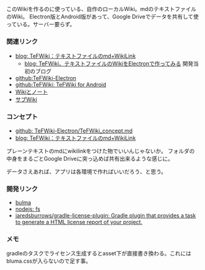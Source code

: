 このWikiを作るのに使っている、自作のローカルWiki。mdのテキストファイルのWiki。
Electron版とAndroid版があって、Google Driveでデータを共有して使っている。サーバー要らず。

### 関連リンク

- [blog: TeFWiki：テキストファイルのmd+WikiLink](https://karino2.github.io/2021/04/17/tefwiki_ja.html)
   - [blog: TeFWiki、テキストファイルのWikiをElectronで作ってみる](https://karino2.github.io/2021/04/10/TeFWiki.html) 開発当初のブログ
- [github:TeFWiki-Electron](https://github.com/karino2/TeFWiki-Electron)
- [github:TeFWiki: TeFWiki for Android](https://github.com/karino2/TeFWiki/)
- [Wikiとノート](Wikiとノート.md)
- [サブWiki](サブWiki.md)

### コンセプト

- [github: TeFWiki-Electron/TeFWiki_concept.md](https://github.com/karino2/TeFWiki-Electron/blob/main/TeFWiki_concept.md)
- [blog: TeFWiki：テキストファイルのmd+WikiLink](https://karino2.github.io/2021/04/17/tefwiki_ja.html)

プレーンテキストのmdにwikilinkをつけた物でいいんじゃないか。
フォルダの中身をまるごとGoogle Driveに突っ込めば共有出来るような感じに。

データさえあれば、アプリは各環境で作ればいいだろう、と思う。

### 開発リンク

- [bulma](https://bulma.io/documentation/columns/)
- [nodejs: fs](https://nodejs.org/api/fs.html)
- [jaredsburrows/gradle-license-plugin: Gradle plugin that provides a task to generate a HTML license report of your project.](https://github.com/jaredsburrows/gradle-license-plugin)

### メモ

gradleのタスクでライセンス生成するとasset下が直接書き換わる。これにはbluma.cssが入らないので足す事。
